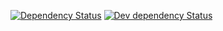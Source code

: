 
[![Dependency Status](https://david-dm.org/avdg/uglify.svg)](https://david-dm.org/avdg/uglify)
[![Dev dependency Status](https://david-dm.org/avdg/uglify/dev-status.svg)](https://david-dm.org/avdg/uglify#info=devDependencies)